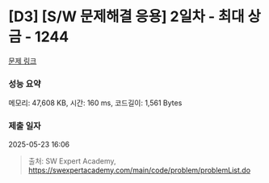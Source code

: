 # [D3] [S/W 문제해결 응용] 2일차 - 최대 상금 - 1244 

[문제 링크](https://swexpertacademy.com/main/code/problem/problemDetail.do?contestProbId=AV15Khn6AN0CFAYD) 

### 성능 요약

메모리: 47,608 KB, 시간: 160 ms, 코드길이: 1,561 Bytes

### 제출 일자

2025-05-23 16:06



> 출처: SW Expert Academy, https://swexpertacademy.com/main/code/problem/problemList.do